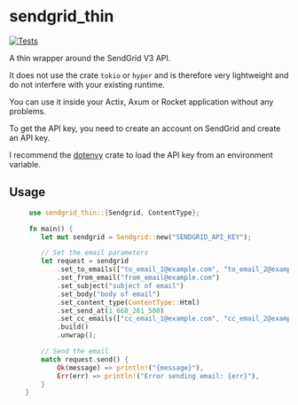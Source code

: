 # sendgrid_thin

[![Tests](https://github.com/OLoKo64/sendgrid_thin/actions/workflows/rust-workflow.yml/badge.svg)](https://github.com/OLoKo64/sendgrid_thin/actions/workflows/rust-workflow.yml)

A thin wrapper around the SendGrid V3 API.

It does not use the crate `tokio` or `hyper` and is therefore very lightweight and do not interfere with your existing runtime.

You can use it inside your Actix, Axum or Rocket application without any problems.

To get the API key, you need to create an account on SendGrid and create an API key.

I recommend the [dotenvy](https://crates.io/crates/dotenvy) crate to load the API key from an environment variable.

## Usage

```rust
     use sendgrid_thin::{Sendgrid, ContentType};

     fn main() {
        let mut sendgrid = Sendgrid::new("SENDGRID_API_KEY");

        // Set the email parameters
        let request = sendgrid
            .set_to_emails(["to_email_1@example.com", "to_email_2@example.com"])
            .set_from_email("from_email@example.com")
            .set_subject("subject of email")
            .set_body("body of email")
            .set_content_type(ContentType::Html)
            .set_send_at(1_668_281_500)
            .set_cc_emails(["cc_email_1@example.com", "cc_email_2@example.com"])
            .build()
            .unwrap();

        // Send the email
        match request.send() {
            Ok(message) => println!("{message}"),
            Err(err) => println!("Error sending email: {err}"),
        }
    }
```
